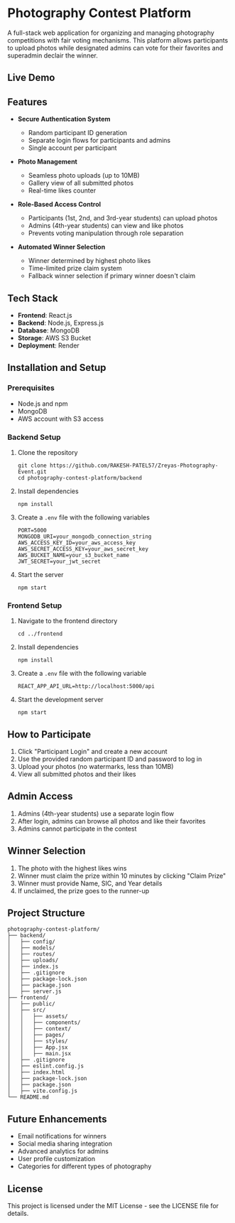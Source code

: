# Photography Contest Platform

A full-stack web application for organizing and managing photography competitions with fair voting mechanisms. This platform allows participants to upload photos while designated admins can vote for their favorites and superadmin declair the winner.

## Live Demo
<!-- [Photography Contest Platform](https://photography-contest-q18x.onrender.com/) -->

## Features

- **Secure Authentication System**
  - Random participant ID generation
  - Separate login flows for participants and admins
  - Single account per participant

- **Photo Management**
  - Seamless photo uploads (up to 10MB)
  - Gallery view of all submitted photos
  - Real-time likes counter

- **Role-Based Access Control**
  - Participants (1st, 2nd, and 3rd-year students) can upload photos
  - Admins (4th-year students) can view and like photos
  - Prevents voting manipulation through role separation

- **Automated Winner Selection**
  - Winner determined by highest photo likes
  - Time-limited prize claim system
  - Fallback winner selection if primary winner doesn't claim

## Tech Stack

- **Frontend**: React.js
- **Backend**: Node.js, Express.js
- **Database**: MongoDB
- **Storage**: AWS S3 Bucket
- **Deployment**: Render

## Installation and Setup

### Prerequisites
- Node.js and npm
- MongoDB
- AWS account with S3 access

### Backend Setup
1. Clone the repository
   ```
   git clone https://github.com/RAKESH-PATEL57/Zreyas-Photography-Event.git
   cd photography-contest-platform/backend
   ```

2. Install dependencies
   ```
   npm install
   ```

3. Create a `.env` file with the following variables
   ```
   PORT=5000
   MONGODB_URI=your_mongodb_connection_string
   AWS_ACCESS_KEY_ID=your_aws_access_key
   AWS_SECRET_ACCESS_KEY=your_aws_secret_key
   AWS_BUCKET_NAME=your_s3_bucket_name
   JWT_SECRET=your_jwt_secret
   ```

4. Start the server
   ```
   npm start
   ```

### Frontend Setup
1. Navigate to the frontend directory
   ```
   cd ../frontend
   ```

2. Install dependencies
   ```
   npm install
   ```

3. Create a `.env` file with the following variable
   ```
   REACT_APP_API_URL=http://localhost:5000/api
   ```

4. Start the development server
   ```
   npm start
   ```

## How to Participate

1. Click "Participant Login" and create a new account
2. Use the provided random participant ID and password to log in
3. Upload your photos (no watermarks, less than 10MB)
4. View all submitted photos and their likes

## Admin Access

1. Admins (4th-year students) use a separate login flow
2. After login, admins can browse all photos and like their favorites
3. Admins cannot participate in the contest

## Winner Selection

1. The photo with the highest likes wins
2. Winner must claim the prize within 10 minutes by clicking "Claim Prize"
3. Winner must provide Name, SIC, and Year details
4. If unclaimed, the prize goes to the runner-up

## Project Structure

```
photography-contest-platform/
├── backend/
│   ├── config/
│   ├── models/
│   ├── routes/
│   ├── uploads/
│   ├── index.js
│   ├── .gitignore
│   ├── package-lock.json
│   ├── package.json
│   ├── server.js
├── frontend/
│   ├── public/
│   ├── src/
│   │   ├── assets/
│   │   ├── components/
│   │   ├── context/
│   │   ├── pages/
│   │   ├── styles/
│   │   ├── App.jsx
│   │   ├── main.jsx
│   ├── .gitignore
│   ├── eslint.config.js
│   ├── index.html
│   ├── package-lock.json
│   ├── package.json
│   ├── vite.config.js
└── README.md
```

## Future Enhancements

- Email notifications for winners
- Social media sharing integration
- Advanced analytics for admins
- User profile customization
- Categories for different types of photography

## License

This project is licensed under the MIT License - see the LICENSE file for details.